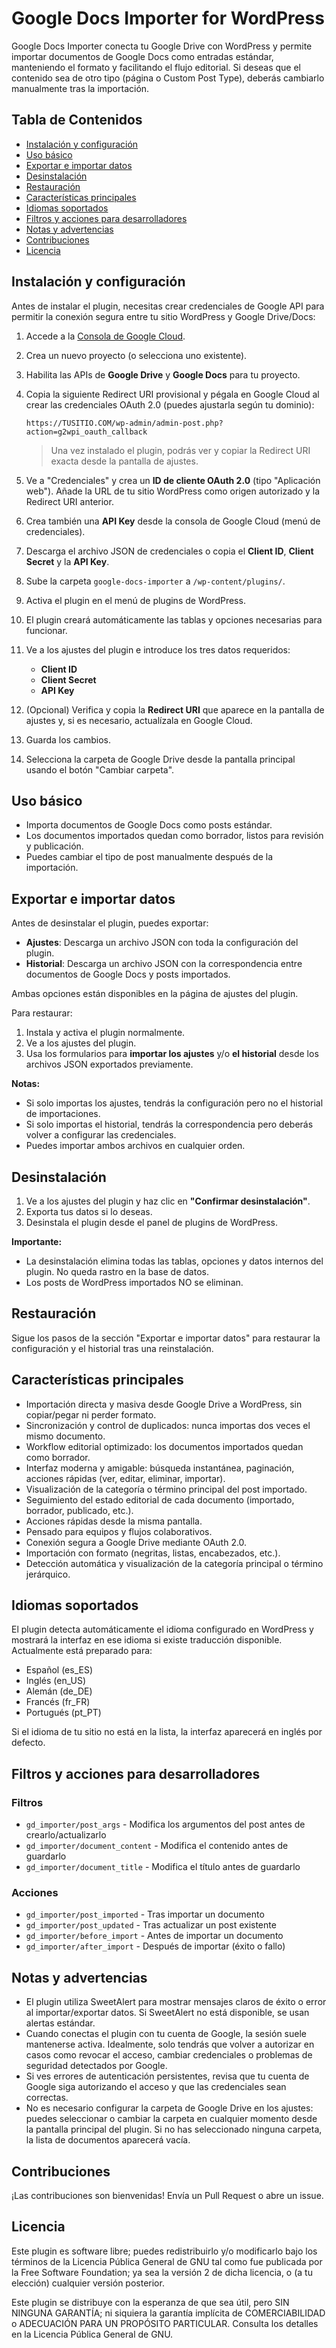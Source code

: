 # Google Docs Importer for WordPress

Google Docs Importer conecta tu Google Drive con WordPress y permite importar documentos de Google Docs como entradas estándar, manteniendo el formato y facilitando el flujo editorial. Si deseas que el contenido sea de otro tipo (página o Custom Post Type), deberás cambiarlo manualmente tras la importación.

## Tabla de Contenidos
- [Instalación y configuración](#instalación-y-configuración)
- [Uso básico](#uso-básico)
- [Exportar e importar datos](#exportar-e-importar-datos)
- [Desinstalación](#desinstalación)
- [Restauración](#restauración)
- [Características principales](#características-principales)
- [Idiomas soportados](#idiomas-soportados)
- [Filtros y acciones para desarrolladores](#filtros-y-acciones-para-desarrolladores)
- [Notas y advertencias](#notas-y-advertencias)
- [Contribuciones](#contribuciones)
- [Licencia](#licencia)

## Instalación y configuración

Antes de instalar el plugin, necesitas crear credenciales de Google API para permitir la conexión segura entre tu sitio WordPress y Google Drive/Docs:

1. Accede a la [Consola de Google Cloud](https://console.cloud.google.com/).
2. Crea un nuevo proyecto (o selecciona uno existente).
3. Habilita las APIs de **Google Drive** y **Google Docs** para tu proyecto.
4. Copia la siguiente Redirect URI provisional y pégala en Google Cloud al crear las credenciales OAuth 2.0 (puedes ajustarla según tu dominio):

   ```
   https://TUSITIO.COM/wp-admin/admin-post.php?action=g2wpi_oauth_callback
   ```
   > Una vez instalado el plugin, podrás ver y copiar la Redirect URI exacta desde la pantalla de ajustes.
5. Ve a "Credenciales" y crea un **ID de cliente OAuth 2.0** (tipo "Aplicación web"). Añade la URL de tu sitio WordPress como origen autorizado y la Redirect URI anterior.
6. Crea también una **API Key** desde la consola de Google Cloud (menú de credenciales).
7. Descarga el archivo JSON de credenciales o copia el **Client ID**, **Client Secret** y la **API Key**.
8. Sube la carpeta `google-docs-importer` a `/wp-content/plugins/`.
9. Activa el plugin en el menú de plugins de WordPress.
10. El plugin creará automáticamente las tablas y opciones necesarias para funcionar.
11. Ve a los ajustes del plugin e introduce los tres datos requeridos:
    - **Client ID**
    - **Client Secret**
    - **API Key**
12. (Opcional) Verifica y copia la **Redirect URI** que aparece en la pantalla de ajustes y, si es necesario, actualízala en Google Cloud.
13. Guarda los cambios.
14. Selecciona la carpeta de Google Drive desde la pantalla principal usando el botón "Cambiar carpeta".

## Uso básico
- Importa documentos de Google Docs como posts estándar.
- Los documentos importados quedan como borrador, listos para revisión y publicación.
- Puedes cambiar el tipo de post manualmente después de la importación.

## Exportar e importar datos
Antes de desinstalar el plugin, puedes exportar:
- **Ajustes**: Descarga un archivo JSON con toda la configuración del plugin.
- **Historial**: Descarga un archivo JSON con la correspondencia entre documentos de Google Docs y posts importados.

Ambas opciones están disponibles en la página de ajustes del plugin.

Para restaurar:
1. Instala y activa el plugin normalmente.
2. Ve a los ajustes del plugin.
3. Usa los formularios para **importar los ajustes** y/o **el historial** desde los archivos JSON exportados previamente.

**Notas:**
- Si solo importas los ajustes, tendrás la configuración pero no el historial de importaciones.
- Si solo importas el historial, tendrás la correspondencia pero deberás volver a configurar las credenciales.
- Puedes importar ambos archivos en cualquier orden.

## Desinstalación
1. Ve a los ajustes del plugin y haz clic en **"Confirmar desinstalación"**.
2. Exporta tus datos si lo deseas.
3. Desinstala el plugin desde el panel de plugins de WordPress.

**Importante:**
- La desinstalación elimina todas las tablas, opciones y datos internos del plugin. No queda rastro en la base de datos.
- Los posts de WordPress importados NO se eliminan.

## Restauración
Sigue los pasos de la sección "Exportar e importar datos" para restaurar la configuración y el historial tras una reinstalación.

## Características principales
- Importación directa y masiva desde Google Drive a WordPress, sin copiar/pegar ni perder formato.
- Sincronización y control de duplicados: nunca importas dos veces el mismo documento.
- Workflow editorial optimizado: los documentos importados quedan como borrador.
- Interfaz moderna y amigable: búsqueda instantánea, paginación, acciones rápidas (ver, editar, eliminar, importar).
- Visualización de la categoría o término principal del post importado.
- Seguimiento del estado editorial de cada documento (importado, borrador, publicado, etc.).
- Acciones rápidas desde la misma pantalla.
- Pensado para equipos y flujos colaborativos.
- Conexión segura a Google Drive mediante OAuth 2.0.
- Importación con formato (negritas, listas, encabezados, etc.).
- Detección automática y visualización de la categoría principal o término jerárquico.

## Idiomas soportados
El plugin detecta automáticamente el idioma configurado en WordPress y mostrará la interfaz en ese idioma si existe traducción disponible. Actualmente está preparado para:
- Español (es_ES)
- Inglés (en_US)
- Alemán (de_DE)
- Francés (fr_FR)
- Portugués (pt_PT)

Si el idioma de tu sitio no está en la lista, la interfaz aparecerá en inglés por defecto.

## Filtros y acciones para desarrolladores
### Filtros
- `gd_importer/post_args` - Modifica los argumentos del post antes de crearlo/actualizarlo
- `gd_importer/document_content` - Modifica el contenido antes de guardarlo
- `gd_importer/document_title` - Modifica el título antes de guardarlo

### Acciones
- `gd_importer/post_imported` - Tras importar un documento
- `gd_importer/post_updated` - Tras actualizar un post existente
- `gd_importer/before_import` - Antes de importar un documento
- `gd_importer/after_import` - Después de importar (éxito o fallo)

## Notas y advertencias
- El plugin utiliza SweetAlert para mostrar mensajes claros de éxito o error al importar/exportar datos. Si SweetAlert no está disponible, se usan alertas estándar.
- Cuando conectas el plugin con tu cuenta de Google, la sesión suele mantenerse activa. Idealmente, solo tendrás que volver a autorizar en casos como revocar el acceso, cambiar credenciales o problemas de seguridad detectados por Google.
- Si ves errores de autenticación persistentes, revisa que tu cuenta de Google siga autorizando el acceso y que las credenciales sean correctas.
- No es necesario configurar la carpeta de Google Drive en los ajustes: puedes seleccionar o cambiar la carpeta en cualquier momento desde la pantalla principal del plugin. Si no has seleccionado ninguna carpeta, la lista de documentos aparecerá vacía.

## Contribuciones
¡Las contribuciones son bienvenidas! Envía un Pull Request o abre un issue.

## Licencia
Este plugin es software libre; puedes redistribuirlo y/o modificarlo bajo los términos de la Licencia Pública General de GNU tal como fue publicada por la Free Software Foundation; ya sea la versión 2 de dicha licencia, o (a tu elección) cualquier versión posterior.

Este plugin se distribuye con la esperanza de que sea útil, pero SIN NINGUNA GARANTÍA; ni siquiera la garantía implícita de COMERCIABILIDAD o ADECUACIÓN PARA UN PROPÓSITO PARTICULAR. Consulta los detalles en la Licencia Pública General de GNU.

